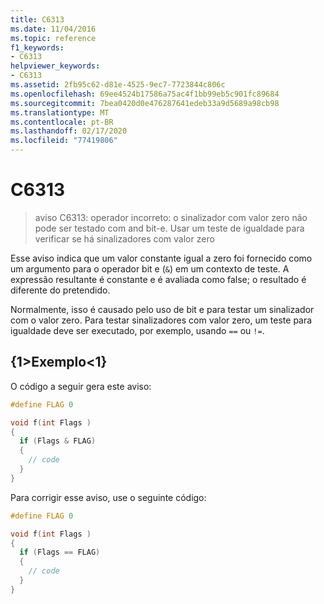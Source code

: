 ```yaml
---
title: C6313
ms.date: 11/04/2016
ms.topic: reference
f1_keywords:
- C6313
helpviewer_keywords:
- C6313
ms.assetid: 2fb95c62-d81e-4525-9ec7-7723844c806c
ms.openlocfilehash: 69ee4524b17586a75ac4f1bb99eb5c901fc89684
ms.sourcegitcommit: 7bea0420d0e476287641edeb33a9d5689a98cb98
ms.translationtype: MT
ms.contentlocale: pt-BR
ms.lasthandoff: 02/17/2020
ms.locfileid: "77419806"
---
```

# <a name="c6313"></a>C6313

> aviso C6313: operador incorreto: o sinalizador com valor zero não pode ser testado com and bit-e. Usar um teste de igualdade para verificar se há sinalizadores com valor zero

Esse aviso indica que um valor constante igual a zero foi fornecido como um argumento para o operador bit e (`&`) em um contexto de teste. A expressão resultante é constante e é avaliada como false; o resultado é diferente do pretendido.

Normalmente, isso é causado pelo uso de bit e para testar um sinalizador com o valor zero. Para testar sinalizadores com valor zero, um teste para igualdade deve ser executado, por exemplo, usando `==` ou `!=`.

## <a name="example"></a>{1&gt;Exemplo&lt;1}

O código a seguir gera este aviso:

```cpp
#define FLAG 0

void f(int Flags )
{
  if (Flags & FLAG)
  {
    // code
  }
}
```

Para corrigir esse aviso, use o seguinte código:

```cpp
#define FLAG 0

void f(int Flags )
{
  if (Flags == FLAG)
  {
    // code
  }
}
```

